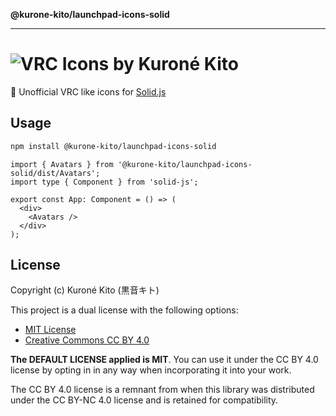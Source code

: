 **@kurone-kito/launchpad-icons-solid**

***

# ![VRC Icons by Kuroné Kito](https://kurone-kito.github.io/launchpad-icons/images/banner.webp)

🚀 Unofficial VRC like icons for [Solid.js](https://www.solidjs.com)

## Usage

```sh
npm install @kurone-kito/launchpad-icons-solid
```

```tsx
import { Avatars } from '@kurone-kito/launchpad-icons-solid/dist/Avatars';
import type { Component } from 'solid-js';

export const App: Component = () => (
  <div>
    <Avatars />
  </div>
);
```

## License

Copyright (c) Kuroné Kito (黒音キト)

This project is a dual license with the following options:

- [MIT License](https://opensource.org/licenses/MIT)
- [Creative Commons CC BY 4.0](https://creativecommons.org/licenses/by/4.0/)

**The DEFAULT LICENSE applied is MIT**. You can use it under the CC BY 4.0
license by opting in in any way when incorporating it into your work.

The CC BY 4.0 license is a remnant from when this library was distributed
under the CC BY-NC 4.0 license and is retained for compatibility.
